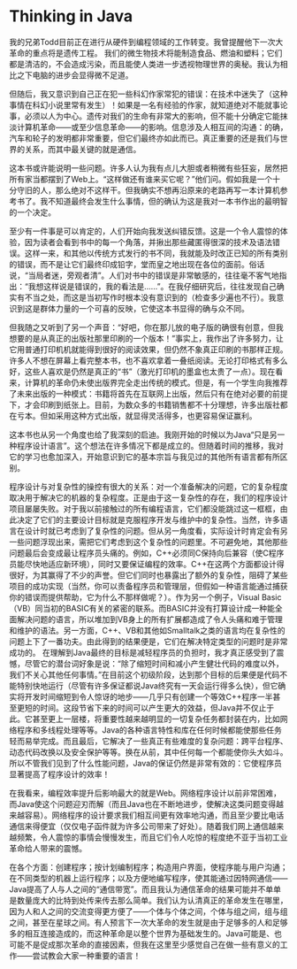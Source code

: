 # Thinking in Java

我的兄弟Todd目前正在进行从硬件到编程领域的工作转变。我曾提醒他下一次大革命的重点将是遗传工程。
我们的微生物技术将能制造食品、燃油和塑料；它们都是清洁的，不会造成污染，而且能使人类进一步透视物理世界的奥秘。我认为相比之下电脑的进步会显得微不足道。

但随后，我又意识到自己正在犯一些科幻作家常犯的错误：在技术中迷失了（这种事情在科幻小说里常有发生）！如果是一名有经验的作家，就知道绝对不能就事论事，必须以人为中心。遗传对我们的生命有非常大的影响，但不能十分确定它能抹淡计算机革命——或至少信息革命——的影响。信息涉及人相互间的沟通：的确，汽车和轮子的发明都非常重要，但它们最终亦如此而已。真正重要的还是我们与世界的关系，而其中最关键的就是通信。

这本书或许能说明一些问题。许多人认为我有点儿大胆或者稍微有些狂妄，居然把所有家当都摆到了Web上。“这样做还有谁来买它呢？”他们问。假如我是一个十分守旧的人，那么绝对不这样干。但我确实不想再沿原来的老路再写一本计算机参考书了。我不知道最终会发生什么事情，但的确认为这是我对一本书作出的最明智的一个决定。

至少有一件事是可以肯定的，人们开始向我发送纠错反馈。这是一个令人震惊的体验，因为读者会看到书中的每一个角落，并揪出那些藏匿得很深的技术及语法错误。这样一来，和其他以传统方式发行的书不同，我就能及时改正已知的所有类别的错误，而不是让它们最终印成铅字，堂而皇之地出现在各位的面前。俗话说，“当局者迷，旁观者清”。人们对书中的错误是非常敏感的，往往毫不客气地指出：“我想这样说是错误的，我的看法是……”。在我仔细研究后，往往发现自己确实有不当之处，而这是当初写作时根本没有意识到的（检查多少遍也不行）。我意识到这是群体力量的一个可喜的反映，它使这本书显得的确与众不同。

但我随之又听到了另一个声音：“好吧，你在那儿放的电子版的确很有创意，但我想要的是从真正的出版社那里印刷的一个版本！”事实上，我作出了许多努力，让它用普通打印机机就能得到很好的阅读效果，但仍然不象真正印刷的书那样正规。许多人不想在屏幕上看完整本书，也不喜欢拿着一叠纸阅读。无论打印格式有多么好，这些人喜欢是仍然是真正的“书”（激光打印机的墨盒也太贵了一点）。现在看来，计算机的革命仍未使出版界完全走出传统的模式。但是，有一个学生向我推荐了未来出版的一种模式：书籍将首先在互联网上出版，然后只有在绝对必要的前提下，才会印刷到纸张上。目前，为数众多的书籍销售都不十分理想，许多出版社都在亏本。但如采用这种方式出版，就显得灵活得多，也更容易保证赢利。

这本书也从另一个角度也给了我深刻的启迪。我刚开始的时候以为Java“只是另一种程序设计语言”。这个想法在许多情况下都是成立的。但随着时间的推移，我对它的学习也愈加深入，开始意识到它的基本宗旨与我见过的其他所有语言都有所区别。

程序设计与对复杂性的操控有很大的关系：对一个准备解决的问题，它的复杂程度取决用于解决它的机器的复杂程度。正是由于这一复杂性的存在，我们的程序设计项目屡屡失败。对于我以前接触过的所有编程语言，它们都没能跳过这一框框，由此决定了它们的主要设计目标就是克服程序开发与维护中的复杂性。当然，许多语言在设计时就已考虑到了复杂性的问题。但从另一角度看，实际设计时肯定会有另一些问题浮现出来，需把它们考虑到这个复杂性的问题里。不可避免地，其他那些问题最后会变成最让程序员头痛的。例如，C++必须同C保持向后兼容（使C程序员能尽快地适应新环境），同时又要保证编程的效率。C++在这两个方面都设计得很好，为其赢得了不少的声誉。但它们同时也暴露出了额外的复杂性，阻碍了某些项目的成功实现（当然，你可以责备程序员和管理层，但假如一种语言能通过捕获你的错误而提供帮助，它为什么不那样做呢？）。作为另一个例子，Visual Basic（VB）同当初的BASIC有关的紧密的联系。而BASIC并没有打算设计成一种能全面解决问题的语言，所以堆加到VB身上的所有扩展都造成了令人头痛和难于管理和维护的语法。另一方面，C++、VB和其他如Smalltalk之类的语言均在复杂性的问题上下了一番功夫。由此得到的结果便是，它们在解决特定类型的问题时是非常成功的。
在理解到Java最终的目标是减轻程序员的负担时，我才真正感受到了震憾，尽管它的潜台词好象是说：“除了缩短时间和减小产生健壮代码的难度以外，我们不关心其他任何事情。”在目前这个初级阶段，达到那个目标的后果便是代码不能特别快地运行（尽管有许多保证都说Java终究有一天会运行得多么快），但它确实将开发时间缩短到令人惊讶的地步——几乎只有创建一个等效C++程序一半甚至更短的时间。这段节省下来的时间可以产生更大的效益，但Java并不仅止于此。它甚至更上一层楼，将重要性越来越明显的一切复杂任务都封装在内，比如网络程序和多线程处理等等。Java的各种语言特性和库在任何时候都能使那些任务轻而易举完成。而且最后，它解决了一些真正有些难度的复杂问题：跨平台程序、动态代码改换以及安全保护等等。换在从前，其中任何每一个都能使你头大如斗。所以不管我们见到了什么性能问题，Java的保证仍然是非常有效的：它使程序员显著提高了程序设计的效率！

在我看来，编程效率提升后影响最大的就是Web。网络程序设计以前非常困难，而Java使这个问题迎刃而解（而且Java也在不断地进步，使解决这类问题变得越来越容易）。网络程序的设计要求我们相互间更有效率地沟通，而且至少要比电话通信来得便宜（仅仅电子函件就为许多公司带来了好处）。随着我们网上通信越来越频繁，令人震惊的事情会慢慢发生，而且它们令人吃惊的程度绝不亚于当初工业革命给人带来的震憾。

在各个方面：创建程序；按计划编制程序；构造用户界面，使程序能与用户沟通；在不同类型的机器上运行程序；以及方便地编写程序，使其能通过因特网通信——Java提高了人与人之间的“通信带宽”。而且我认为通信革命的结果可能并不单单是数量庞大的比特到处传来传去那么简单。我们认为认清真正的革命发生在哪里，因为人和人之间的交流变得更方便了——个体与个体之间，个体与组之间，组与组之间，甚至在星球之间。有人预言下一次大革命的发生就是由于足够多的人和足够多的相互连接造成的，而这种革命是以整个世界为基础发生的。Java可能是、也可能不是促成那次革命的直接因素，但我在这里至少感觉自己在做一些有意义的工作——尝试教会大家一种重要的语言！

